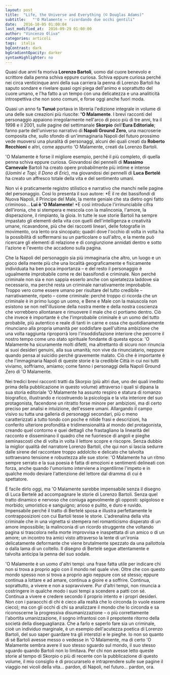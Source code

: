 ```yaml
---
layout: post
title:  "Life, the Universe and Everything (© Douglas Adams)"
subtitle:	"'O Malamente – ricordando due occhi gentili"
date:   2016-10-05 01:00:04
last_modified_at:  2016-09-29 01:00:00
author: "Vincenzo Oliva"
categories: articoli
tags:  italia
bgContrast: dark
bgGradientOpacity: darker
syntaxHighlighter: no
---
```

Quasi due anni fa moriva **Lorenzo Bartoli**, uomo dal cuore benevolo e scrittore dalla penna schiva eppure curiosa. Schiva eppure curiosa perché nei circa venticinque anni della sua carriera la penna di Lorenzo Bartoli ha saputo sondare e rivelare quasi ogni piega dell'animo e soprattutto del cuore umano, e l'ha fatto a un tempo con una delicatezza e una analiticità introspettiva che non sono comuni, e forse oggi anche fuori moda.

Quasi un anno fa **Tunué** portava in libreria l'edizione integrale in volume di una delle sue creazioni più riuscite: **'O Malamente**. I brevi racconti del personaggio appaiono irregolarmente nell'arco di poco più di tre anni, tra il 1998 e il 2001, sulle pagine del settimanale **Skorpio** dell'**Eura Editoriale**; fanno parte dell'universo narrativo di **Napoli Ground Zero**, una macroserie composita che, sullo sfondo di un'immaginaria Napoli del futuro prossimo vede muoversi una pluralità di personaggi, alcuni dei quali creati da **Roberto Recchioni** e altri, come appunto 'O Malamente, creati da Lorenzo Bartoli.

'O Malamente è forse il migliore esempio, perché il più completo, di quella penna schiva eppure curiosa. Giovandosi dei pennelli di **Massimo Carnevale** Bartoli ha creato opere probabilmente più intime e intense (*Uomini e Topi*; *Il Dono di Eric*), ma giovandosi dei pennelli di **Luca Bertelé** ha creato un affresco totale della vita e del sentimento umani.

Non vi è praticamente registro stilistico e narrativo che manchi nelle pagine del personaggio. Così lo presenta il suo autore: *È il re dei bassifondi di Nuova Napoli, il Principe del Male, la mente geniale che sta dietro ogni fatto criminoso... **Lui è 'O Malamente**! *E così introduce l'irrinunciabile cifra dell'ironia, che si stempera e mescola con la malinconia, l'amore, la disperazione, il rimpianto, la gioia. In tutte le sue storie Bartoli ha sempre impastato gli elementi della vita con quelli dell'intelligenza e creatività umane, ricavandone, più che dei racconti lineari, delle fotografie in movimento, ora lento ora sincopato; quadri dove l'occhio di volta in volta ha la possibilità di soffermarsi su un particolare o sull'altro, e la mente può ricercare gli elementi di relazione e di congiunzione annidati dentro e sotto l'azione e l'evento che accadono sulla pagina.

Che la Napoli del personaggio sia più immaginaria che altro, un luogo e un gioco della mente più che una località geograficamente e fisicamente individuata ha ben poca importanza – e del resto il personaggio è ugualmente improbabile come re dei bassifondi e criminale. Non perché criminale non sia e non sappia esserlo anche con spietatezza laddove sia necessario, ma perché resta un criminale narrativamente improbabile. Troppo vero come essere umano per risultare del tutto credibile – narrativamente, ripeto – come criminale: perché troppo ci ricorda che un criminale è in primo luogo un uomo, e Bene e Male con la maiuscola non esistono se non nell'illusione della nostra mente e della nostra coscienza che vorrebbero allontanare e rimuovere il male che ci portiamo dentro. Ciò che invece è importante è che l'improbabile criminale è un uomo del tutto probabile, più autentico e reale di tanti in carne e ossa che quotidianamente rinunciano alla propria umanità per soddisfare quell'ultima ambizione che una volta raggiunta riproporrà loro l'insoddisfazione interiore che percorre il nostro tempo come uno stato spirituale fondante di questa epoca: 'O Malamente ha sicuramente molti difetti, ma altrettanto di sicuro non rinuncia ai suoi desideri genuini, alla sua umanità; non vive da rinunciatario, neppure quando pensa al suicidio perché gravemente malato. Ciò che è importante è che l'immaginaria Napoli di queste storie è la credibile Città in cui noi tutti viviamo, soffriamo, amiamo; come fanno i personaggi della Napoli Ground Zero di 'O Malamente.

Nei tredici brevi racconti tratti da Skorpio (più altri due, uno dei quali inedito prima della pubblicazione in questo volume) attraverso i quali si dipana la sua storia editoriale 'O Malamente ha assunto respiro e statura di romanzo biografico, illustrando e ricostruendo la psicologia e la vita interiore del suo protagonista, facendone un ritratto forse minore per ambizioni, ma di certo preciso per analisi e intuizione, dell'essere umani. Allargando il campo visivo su tutta una galleria di personaggi secondari, più o meno caratterizzati a tutto tondo con poche e nitide frasi e descrizioni, ha conferito ulteriore profondità e tridimensionalità al mondo del protagonista, creando quel contorno e quei dettagli che frastagliano la linearità del racconto e disseminano il quadro che ne fuoriesce di angoli e pieghe seminascosti che di volta in volta il lettore scopre e riscopre. Senza dubbio la miglior qualità del narratore Lorenzo Bartoli, che qui non si lascia sedurre dalle sirene del raccontare troppo addolcito e delicato che talvolta sottraevano tensione e robustezza alle sue storie: 'O Malamente ha un ritmo sempre serrato e la sua poesia è fatta di emozioni e sentimenti delineati con forza, anche quando l'umorismo interviene a ingentilirne l'impeto e in qualche modo deviare l'attenzione del lettore dal dramma di cui è spettatore.

È facile dirlo oggi, ma 'O Malamente sarebbe impensabile senza il disegno di Luca Bertelè ad accompagnare le storie di Lorenzo Bartoli. Senza quel tratto dinamico e nervoso che coniuga agevolmente gli opposti: spigoloso e morbido; umoristico e sanguigno; arioso e pulito, e duro e ruvido. Impensabile perché il tratto di Bertelé sposa e illustra perfettamente le contrapposizioni con cui Bartoli tesse le storie. L'adrenalina della vita criminale che in una vignetta si stempera nel romanticismo disperato di un amore impossibile; la malinconia di un ricordo struggente che voltando pagina si trascolora nella morte improvvisa e inaspettata di un amico o di un amore; un incontro tra amici visto attraverso la lente di un'ironia delicatamente deformante che viene brutalmente spezzato da una pallottola o dalla lama di un coltello. Il disegno di Bertelé segue attentamente e talvolta anticipa la penna del suo sodale.

'O Malamente è un uomo d'altri tempi: una frase fatta utile per indicare chi non si trova a proprio agio con il mondo nel quale vive. Oltre che con questo mondo spesso non si trova a proprio agio neppure con sé stesso; eppure continua a lottare e ad amare, continua a gioire e a soffrire. Continua, soprattutto, a vivere e non a sopravvivere. Pur d'altri tempi, non rinuncia a costringere in qualche modo i suoi tempi a scendere a patti con sé. Continua a vivere e credere secondo il proprio intento e i propri desideri. Non con i paraocchi di chi è cieco alla realtà che lo circonda (o vuole essere cieco); ma con gli occhi di chi sa analizzare il mondo che lo circonda e sa riconoscerne la progressiva disumanizzazione – o più correttamente l'abortita umanizzazione, il sogno infrantosi con il prepotente ritorno della società della diseguaglianza. Che a farlo e saperlo fare sia un criminale, cioè un individuo marginale, è un esempio dell'acutezza poetica di Lorenzo Bartoli, del suo saper guardare tra gli interstizi e le pieghe. Io non so quanto di sé Bartoli avesse messo o vedesse in 'O Malamente, ma di certo 'O Malamente sembra avere il suo stesso sguardo sul mondo, il suo stesso sguardo quando Bartoli non lo limitava. Per chi non avesse letto queste storie al tempo di Skorpio o più di recente con la pubblicazione di questo volume, il mio consiglio è di procurarselo e intraprendere sulle sue pagine il viaggio nei vicoli della vita... pardon, di Napoli, nel futuro... pardon, ora.
